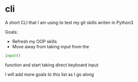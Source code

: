 # cli
A short CLI that I am using to test my git skills writen in Python3

Goals:
- Refresh my OOP skills
- Move away from taking input from the
```python
input()
```
function and start taking direct keyboard input

I will add more goals to this list as I go along